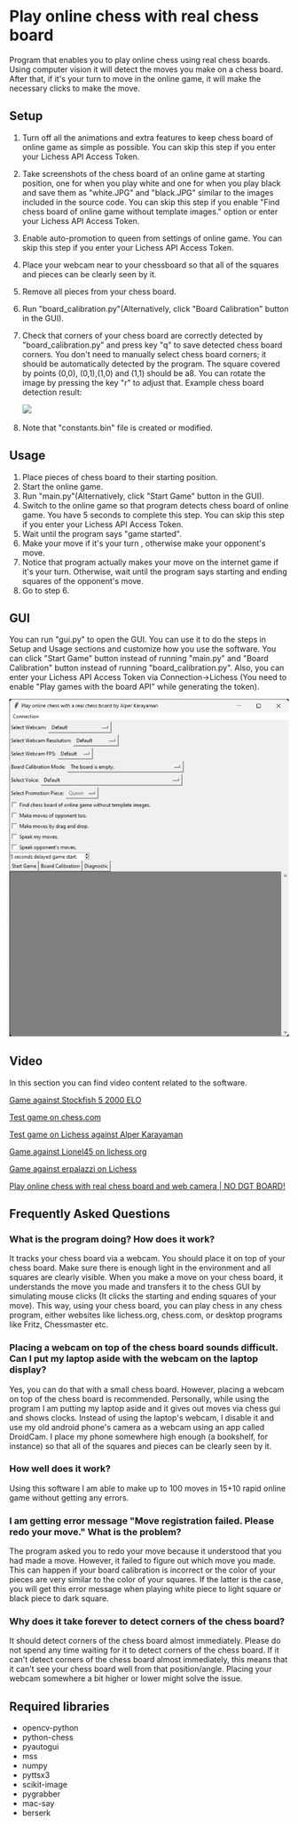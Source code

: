 # Play online chess with real chess board
Program that enables you to play online chess using real chess boards.  Using computer vision it will detect the moves you make on a chess board. After that, if it's your turn to move in the online game, it will make the necessary clicks to make the move.

## Setup

1. Turn off all the animations and extra features to keep chess board of online game as simple as possible. You can skip this step if you enter your Lichess API Access Token. 

2. Take screenshots of the chess board of an online game at starting position, one for when you play white and one for when you play black and save them as "white.JPG" and "black.JPG" similar to the images included in the source code. You can skip this step if you enable "Find chess board of online game without template images." option or enter your Lichess API Access Token.

3. Enable auto-promotion to queen from settings of online game. You can skip this step if you enter your Lichess API Access Token.

4. Place your webcam near to your chessboard so that all of the squares and pieces can be clearly seen by it.

5. Remove all pieces from your chess board.

6. Run "board_calibration.py"(Alternatively, click "Board Calibration" button in the GUI).

7. Check that corners of your chess board are correctly detected by "board_calibration.py" and press key "q" to save detected chess board corners. You don't need to manually select chess board corners; it should be automatically detected by the program. The square covered by points (0,0), (0,1),(1,0) and (1,1) should be a8. You can rotate the image by pressing the key "r" to adjust that. Example chess board detection result:

   ![](https://github.com/karayaman/Play-online-chess-with-real-chess-board/blob/main/chessboard_detection_result.jpg?raw=true)

8. Note that "constants.bin" file is created or modified.

## Usage

1. Place pieces of chess board to their starting position.
2. Start the online game.
3. Run "main.py"(Alternatively, click "Start Game" button in the GUI).
4. Switch to the online game so that program detects chess board of online game. You have 5 seconds to complete this step. You can skip this step if you enter your Lichess API Access Token.
5.  Wait until the program says "game started".
6. Make your move if it's your turn , otherwise make your opponent's move.
8. Notice that program actually makes your move on the internet game if it's your turn. Otherwise, wait until the program says starting and ending squares of the opponent's move. 
9. Go to step 6.

## GUI

You can run "gui.py" to open the GUI. You can use it to do the steps in Setup and Usage sections and customize how you use the software. You can click "Start Game" button instead of running "main.py" and "Board Calibration" button instead of running "board_calibration.py". Also, you can enter your Lichess API Access Token via Connection&#8594;Lichess (You need to enable "Play games with the board API" while generating the token).

![](https://github.com/karayaman/Play-online-chess-with-real-chess-board/blob/main/gui.jpg?raw=true)

## Video

In this section you can find video content related to the software.

[Game against Stockfish 5 2000 ELO](https://youtu.be/6KV4kHBKh3w)

[Test game on chess.com](https://youtu.be/Z3-hE0JbJf0)

[Test game on Lichess against Alper Karayaman](https://youtu.be/rz-2QRwYVNY)

[Game against Lionel45 on lichess org](https://youtu.be/YC5-6DXq_CI)

[Game against erpalazzi on Lichess](https://youtu.be/XXKsIOWz9QQ)

[Play online chess with real chess board and web camera | NO DGT BOARD!](https://www.youtube.com/watch?v=LX-4czb3xi0&lc=Ugxo6cXY0cR2TArDpuZ4AaABAg)

## Frequently Asked Questions

### What is the program doing? How does it work? 

It tracks your chess board via a webcam. You should place it on top of your chess board. Make sure there is enough light in the environment and all squares are clearly visible. When you make a move on your chess board, it understands the move you made and transfers it to the chess GUI by simulating mouse clicks (It clicks the starting and ending squares of your move). This way, using your chess board, you can play chess in any chess program, either websites like lichess.org, chess.com, or desktop programs like Fritz, Chessmaster etc.

### Placing a webcam on top of the chess board sounds difficult. Can I put my laptop aside with the webcam on the laptop display?

Yes, you can do that with a small chess board. However, placing a webcam on top of the chess board is recommended. Personally, while using the program I am putting my laptop aside and it gives out moves via chess gui and shows clocks. Instead of using the laptop's webcam, I disable it and use my old android phone's camera as a webcam using an app called DroidCam. I place my phone somewhere high enough (a bookshelf, for instance) so that all of the squares and pieces can be clearly seen by it.

### How well does it work?

Using this software I am able to make up to 100 moves in 15+10 rapid online game without getting any errors.

### I am getting error message "Move registration failed. Please redo your move." What is the problem?

The program asked you to redo your move because it understood that you had made a move. However, it failed to figure out which move you made. This can happen if your board calibration is incorrect or the color of your pieces are very similar to the color of your squares. If the latter is the case, you will get this error message when playing white piece to light square or black piece to dark square. 

### Why does it take forever to detect corners of the chess board?

It should detect corners of the chess board almost immediately. Please do not spend any time waiting for it to detect corners of the chess board. If it can't detect corners of the chess board almost immediately, this means that it can't see your chess board well from that position/angle. Placing your webcam somewhere a bit higher or lower might solve the issue.

## Required libraries

- opencv-python
- python-chess
- pyautogui
- mss
- numpy
- pyttsx3
- scikit-image
- pygrabber
- mac-say
- berserk
